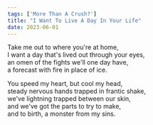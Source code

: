 ```yaml
---
tags: ['More Than A Crush?']
title: "I Want To Live A Day In Your Life"
date: 2023-06-01
---
```


Take me out to where you're at home,  
I want a day that's lived out through your eyes,  
an omen of the fights we'll one day have,  
a forecast with fire in place of ice.

You speed my heart, but cool my head,  
steady nervous hands trapped in frantic shake,  
we've lightning trapped between our skin,  
and we've got the parts to try to make,  
and to birth, a monster from my sins.
